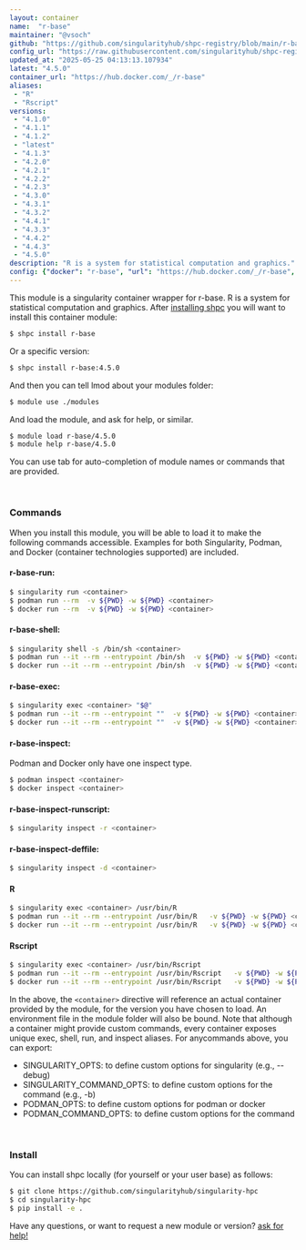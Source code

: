 ```yaml
---
layout: container
name:  "r-base"
maintainer: "@vsoch"
github: "https://github.com/singularityhub/shpc-registry/blob/main/r-base/container.yaml"
config_url: "https://raw.githubusercontent.com/singularityhub/shpc-registry/main/r-base/container.yaml"
updated_at: "2025-05-25 04:13:13.107934"
latest: "4.5.0"
container_url: "https://hub.docker.com/_/r-base"
aliases:
 - "R"
 - "Rscript"
versions:
 - "4.1.0"
 - "4.1.1"
 - "4.1.2"
 - "latest"
 - "4.1.3"
 - "4.2.0"
 - "4.2.1"
 - "4.2.2"
 - "4.2.3"
 - "4.3.0"
 - "4.3.1"
 - "4.3.2"
 - "4.4.1"
 - "4.3.3"
 - "4.4.2"
 - "4.4.3"
 - "4.5.0"
description: "R is a system for statistical computation and graphics."
config: {"docker": "r-base", "url": "https://hub.docker.com/_/r-base", "maintainer": "@vsoch", "description": "R is a system for statistical computation and graphics.", "latest": {"4.5.0": "sha256:c8a0e25cc45f084ae2d9d48aabd6b70bf4d1e0b89417bd21b60af3a6d2fe454e"}, "tags": {"4.1.0": "sha256:4f8079455d39e66e3b2ebfe494bfd412c146dcb28931477466b1dbe5a1f01de3", "4.1.1": "sha256:e1dfb1ad27c72d414d7f77088155e2b9c7bd585dd0d5497418f522975c684e98", "4.1.2": "sha256:4cb382e24f5cd07d5c15d8d6587aac7e24d5179e89d5b5ab2039f6add40da616", "latest": "sha256:c8a0e25cc45f084ae2d9d48aabd6b70bf4d1e0b89417bd21b60af3a6d2fe454e", "4.1.3": "sha256:ae07a4e0092793330c23857922792250b898c4aad11f7dc3390c43f24576c58a", "4.2.0": "sha256:f38f8677585560f1fbdf78809c73c48b9acac0cafa5e780e07bad0ed4304379f", "4.2.1": "sha256:3cd83a271baceb82975c83fc27756b8ae70ff3e691234638dd6ab40b8766d349", "4.2.2": "sha256:ad49725f24f2abf3f3cb8010abfd00b74d424bc47c4e3841f10e805143e5a6fa", "4.2.3": "sha256:d48acc908bb73ab844c049ac3b83dd6ced3647eb16dadcc3dad20abab4e5715a", "4.3.0": "sha256:5c2fc4ae3c6cb185d5e9e352f5e6add83f800d0e12b9f1074d038152ddfa0998", "4.3.1": "sha256:c7f2f0ccc473845408676992fa0fd52e989d3825d0aadb7460091ecf16c78c36", "4.3.2": "sha256:4bdf68161b2ed65fa6ca8285d1dc445ceb8100e94f503c56f59d2cfc453c7cdd", "4.4.1": "sha256:e7032f2f6fd273ee944a717b436bc66d1a89b1b90a9bbcaafcf1318d68a7d8b2", "4.3.3": "sha256:205aca88535e1a066c72c84d7a149747665da41cafabb951ccae8dd4e6f0c308", "4.4.2": "sha256:fe9b29520eeb5292d814b0958783c0ddfcdab37402967a3e67307604354f98d7", "4.4.3": "sha256:de02cd988461e576056c4d79f7a5cc1c605c689d37ff8b1e6956f42bd0009009", "4.5.0": "sha256:c8a0e25cc45f084ae2d9d48aabd6b70bf4d1e0b89417bd21b60af3a6d2fe454e"}, "aliases": {"R": "/usr/bin/R", "Rscript": "/usr/bin/Rscript"}}
---
```


This module is a singularity container wrapper for r-base.
R is a system for statistical computation and graphics.
After [installing shpc](#install) you will want to install this container module:


```bash
$ shpc install r-base
```

Or a specific version:

```bash
$ shpc install r-base:4.5.0
```

And then you can tell lmod about your modules folder:

```bash
$ module use ./modules
```

And load the module, and ask for help, or similar.

```bash
$ module load r-base/4.5.0
$ module help r-base/4.5.0
```

You can use tab for auto-completion of module names or commands that are provided.

<br>

### Commands

When you install this module, you will be able to load it to make the following commands accessible.
Examples for both Singularity, Podman, and Docker (container technologies supported) are included.

#### r-base-run:

```bash
$ singularity run <container>
$ podman run --rm  -v ${PWD} -w ${PWD} <container>
$ docker run --rm  -v ${PWD} -w ${PWD} <container>
```

#### r-base-shell:

```bash
$ singularity shell -s /bin/sh <container>
$ podman run --it --rm --entrypoint /bin/sh  -v ${PWD} -w ${PWD} <container>
$ docker run --it --rm --entrypoint /bin/sh  -v ${PWD} -w ${PWD} <container>
```

#### r-base-exec:

```bash
$ singularity exec <container> "$@"
$ podman run --it --rm --entrypoint ""  -v ${PWD} -w ${PWD} <container> "$@"
$ docker run --it --rm --entrypoint ""  -v ${PWD} -w ${PWD} <container> "$@"
```

#### r-base-inspect:

Podman and Docker only have one inspect type.

```bash
$ podman inspect <container>
$ docker inspect <container>
```

#### r-base-inspect-runscript:

```bash
$ singularity inspect -r <container>
```

#### r-base-inspect-deffile:

```bash
$ singularity inspect -d <container>
```


#### R

```bash
$ singularity exec <container> /usr/bin/R
$ podman run --it --rm --entrypoint /usr/bin/R   -v ${PWD} -w ${PWD} <container> -c " $@"
$ docker run --it --rm --entrypoint /usr/bin/R   -v ${PWD} -w ${PWD} <container> -c " $@"
```


#### Rscript

```bash
$ singularity exec <container> /usr/bin/Rscript
$ podman run --it --rm --entrypoint /usr/bin/Rscript   -v ${PWD} -w ${PWD} <container> -c " $@"
$ docker run --it --rm --entrypoint /usr/bin/Rscript   -v ${PWD} -w ${PWD} <container> -c " $@"
```



In the above, the `<container>` directive will reference an actual container provided
by the module, for the version you have chosen to load. An environment file in the
module folder will also be bound. Note that although a container
might provide custom commands, every container exposes unique exec, shell, run, and
inspect aliases. For anycommands above, you can export:

 - SINGULARITY_OPTS: to define custom options for singularity (e.g., --debug)
 - SINGULARITY_COMMAND_OPTS: to define custom options for the command (e.g., -b)
 - PODMAN_OPTS: to define custom options for podman or docker
 - PODMAN_COMMAND_OPTS: to define custom options for the command

<br>

### Install

You can install shpc locally (for yourself or your user base) as follows:

```bash
$ git clone https://github.com/singularityhub/singularity-hpc
$ cd singularity-hpc
$ pip install -e .
```

Have any questions, or want to request a new module or version? [ask for help!](https://github.com/singularityhub/singularity-hpc/issues)